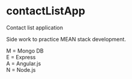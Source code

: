 # contactListApp
Contact list application


Side work to practice MEAN stack development.

M = Mongo DB <br/>
E = Express  <br/>
A = Angular.js  <br/>
N = Node.js  <br/>

